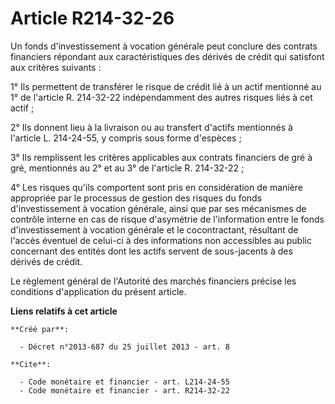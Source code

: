 # Article R214-32-26

Un fonds d'investissement à vocation générale peut conclure des contrats financiers répondant aux caractéristiques des
dérivés de crédit qui satisfont aux critères suivants : 

1° Ils permettent de transférer le risque de crédit lié à un actif mentionné au 1° de l'article R. 214-32-22 indépendamment
des autres risques liés à cet actif ; 

2° Ils donnent lieu à la livraison ou au transfert d'actifs mentionnés à l'article L. 214-24-55, y compris sous forme
d'espèces ; 

3° Ils remplissent les critères applicables aux contrats financiers de gré à gré, mentionnés au 2° et au 3° de l'article R.
214-32-22 ; 

4° Les risques qu'ils comportent sont pris en considération de manière appropriée par le processus de gestion des risques du
fonds d'investissement à vocation générale, ainsi que par ses mécanismes de contrôle interne en cas de risque d'asymétrie de
l'information entre le fonds d'investissement à vocation générale et le cocontractant, résultant de l'accès éventuel de
celui-ci à des informations non accessibles au public concernant des entités dont les actifs servent de sous-jacents à des
dérivés de crédit. 

Le règlement général de l'Autorité des marchés financiers précise les conditions d'application du présent article.

**Liens relatifs à cet article**

	**Créé par**:

	  - Décret n°2013-687 du 25 juillet 2013 - art. 8

	**Cite**:

	  - Code monétaire et financier - art. L214-24-55
	  - Code monétaire et financier - art. R214-32-22
